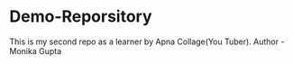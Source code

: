 # Demo-Reporsitory
This is my second repo as a learner by Apna Collage(You Tuber).
Author - Monika Gupta
